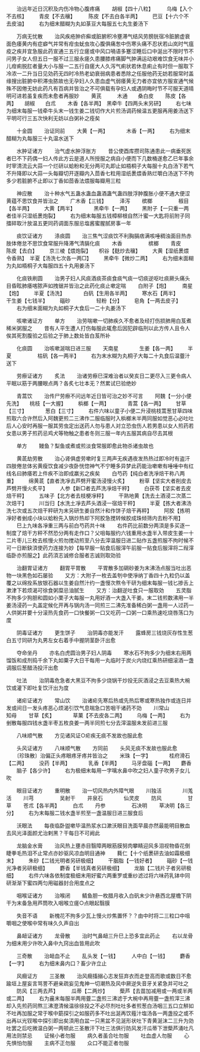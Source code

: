 <!-- { "loadSidebar": true } -->
　　治远年近日沉积及内伤冷物心腹疼痛
　　胡椒【四十八粒】　　　乌梅【入个不去核】
　　青皮【不去穰】　　　陈皮【不去白各半两】
　　巴豆【十六个不去皮油】
　　右为细末醋糊为丸如菉豆大每服五七丸生姜汤下

　　万病无忧散
　　治风疾疮肿疥癣或脏腑积冷壅滞气结风劳膀胱宿冷脏腑虚衰面色痿黄内有症癖气并常有疳虫蚘虫攻心腹俱痛怱中伤寒头痛不忍状若山岚时气瘟疫之疾并宜急服此药宣通三五行立瘥或中风口喎语多蹇涩睡后口中涎出不限时节不问男子女人但五日一服不过三服永瘥久患腰膝疼痛脚气肿满运动艰难饮食无味并小儿疳痢脱肛者量大小与服一二五行自瘥大人久泻气痢状若休息痢止有时但一服取下冷浓一二升当日见効药无四时冷热老幼衰弱病患者悉除之任服他药无妨若服常时盖缘搜出脏腑中积滞虫脓故也无孕妇人久患血虚气弱痿黄无力者亦宜依方服宣通气候殊不因倦无妨此药凡有百病并皆治之不可俱载有孕妇人或遇阴晦时节不可服天道晴明可进若虽复疾而未愈者再服妙
　　黄芪　　　木通　　桑白皮
　　陈皮【各两】　　胡椒　　白朮
　　木香【各半两】　黑牵牛【四两头末另研】
　　右七味为细末每服一钱牵牛头末一钱生姜二钱切作大片煎汤调药候温五更服再用姜汤送下平明可行三五次快利无妨以白粥补之痊矣

　　十金圆
　　治证同前
　　大黄【一两】　　　　木香【一两】
　　右为细末醋糊为丸每服三十丸温水送下

　　水肿证诸方
　　治气虚水肿浮胀方
　　昔公使酉库攒司陈通患此一病垂死医者巳不下药偶一妇人传此方云是道人所授服之病自小便而下几数桶遂愈乙巳年事余时宰清流云大蒜一个烂研以蛤粉和无分两可丸即止如梧桐子大每服十丸白汤下若气不升降即以大蒜一头每瓣切开逐瓣内入茴香七粒用湿纸褁煨香熟烂嚼白汤送下不拘多少若脏腑不止即以丁香如茴香法煨服每瓣用三粒

　　神应散
　　治十种水气五蛊水蛊血蛊酒蛊气蛊四肢浮肿腹胀小便不通大便涩黄蕴不思饮食并皆治之
　　广木香【三钱】　　　泽泻
　　槟榔　　　　　椒目【各半两】
　　大黄【两半】　　　　黑牵牛【一两】
　　黑附子【一只重一两者佳半只湿纸褁炮裂】
　　右为细末每服五钱樟柳根自然汁蜜一大匙将前附子同擂碎取汁放温五更同药调面东服忌塩酱蜜腥腻房事一年

　　痰饮证诸方
　　涤痰圆
　　治三焦气涩痰饮不利胸膈痞满咳唾稠浊面目热赤肢体倦怠不思饮食常服升降滞气清膈化痰
　　木香　　　　　槟榔
　　青皮　　　　　陈皮【去白】
　　京三棱【煨炮裂】　　枳谷【麸炒去穰】
　　大黄【湿纸褁煨令香熟】　半夏【汤洗七次各一两□】
　　黑牵牛【微炒二两】
　　右为细末面糊为丸如梧桐子大每服四五十丸用姜汤下

　　化痰铁刷圆
　　治男子妇人风痰酒痰茶痰食痰气痰一切痰逆呕吐痰厥头痛头目昏眩肺痿喀脓声如拽锯并皆治之此药化痰止嗽定喘
　　白附子【炮】　　　南星【炮】
　　半夏【汤洗】　　　　白矾【生用各半两】
　　寒水石【两半】　　　干生姜【七钱半】
　　碯砂　　　　　轻粉【分】
　　皂角【一两去皮子】
　　右为细末面糊为丸如桐子大食后一二十丸姜汤下

　　咳嗽诸证方
　　单方
　　治劳喘嗽一切肺疾久不愈者及经打伤损肺用白芨煮稀米粥服之
　　昔有人平生遭人打伤每服此辄愈后因犯辟临刑以此方传人且令人俟其死割腹验之后验之于肺上数处皆白芨所补

　　化痰圆
　　治咳嗽涎喘日进三服
　　天南星　　　　生姜【各一两】
　　半夏　　　　　枯矾【各一两半】
　　右为末水糊为丸桐子大每二十丸食后温虀汁送下

　　劳瘵证诸方
　　炙法
　　治诸劳瘵巳深难治者以癸亥日二更尽入三更令病人平眠以筋于两腰眼点两？各炙七壮本无？然累试巳验绝妙

　　青蒿饮
　　治传尸劳瘵不问远年近日皆可治之妙不可言
　　阿魏【一分小便先洗】　　桃枝【一大握】
　　梹榔【一两】　　　　青蒿【各一两】
　　甘草【三寸】　　　　葱白【三寸】
　　右件六味以童子小便二升浸桃枝蒿葱甘草四味煎取六合许然后入阿魏更煎二三沸作二服临服时入梹榔末半两同服如觉恶心必吐吐后人心安时再服一服其劳虫定出送药人勿与患人对立恐虫伤人若男患以女人煎药若女患以男子煎药忌鸡犬等物触之患者冬则三服一年内五服其病自尽去其根

　　单方
　　鳗鱼？梨鱼或煮或煎淡食常服即愈此物杀诸虫故也

　　黄茋劫劳散
　　治心肾俱虚劳嗽时复三两声无疾遇夜发热热过即冷时有盗汗四肢倦怠体劣黄瘦饮食减少夜卧恍惚神气不宁睡多异梦此药能治嗽嗽有唾唾中有红线名曰肺痿若上件疾不治即成羸劣之疾矣
　　白芍药【纯白者洗凈焙干称八两重】
　　绵黄茋【直者洗凈去芦劈开蜜汤浸慢火炙】
　　粉草【坚实大者削皮去芦劈开慢火炙平】
　　人参【新□者去芦洗凈焙干秤】
　　白茯苓【坚实者去皮焙干秤】
　　五味子【北方者去枝梗凈秤】
　　干熟地黄【洗去土酒浸二次蒸二次焙干】
　　川当归【水洗土凈去芦头酒浸一宿焙干秤】
　　半夏【拣大者沸汤洗七次或五次焙干秤研为末另研生姜自然汁和作饼子焙干再秤】
　　阿胶【拣明凈好者剉成小块以蛤粉先入锅炒热却下阿胶急搅转候胶成珠倾筛内去粉不用】
　　巳上九味各凈重三两与前白芍药共十味
　　右件药比前数分两湏是多买逐一制度了焙干方秤不然恐分两有走作口？父咀每服约六钱重用水盏半入带皮生姜一十二片枣儿三枚去核慢火煎勿搅动煎至八分去滓温服日进二贴作五盏煎服不拘时候不可一日断鈌湏使药力连接为妙【每早服一贴食后服滓午前服一贴食后服滓将二叚滓临卧亦煎服之】此药湏志诚修合服者志诚则取効验

　　治翻胃证诸方
　　翻胃平胃散
　　平胃散多加碙砂姜为末沸汤点服当吐出恶物一块黑色如石屡验
　　又方：大附子一枚去盖刳中使凈纳丁香四十九粒仍以盖覆之以绵拴系放银石器以生姜自然汁约一盏慢次熬令干研为细末每服一钱匕掺舌上漱津下若烦渴可徐食粥糜忌油腻生
　　又方：治翻逆吐食只一服取効
　　五灵脂不拘多少狗胆和圆如小栗子大每服一丸用好酒一大盏入干姜。末二钱煎数沸用一半姜汤浸药一丸盖定候化开再与锅内汤一同煎三二沸先准备稀白粥一盏用一人过药一人供粥并要十分滚热先食药一口快餐粥一口又吃药一口粥一口乘热速吃烧唇荡口为度

　　阴毒证诸方
　　更生饼子
　　治阴毒亦能发汗
　　露蜂房三钱烧灰存性生葱白五寸同研为丸男左女右着手中握阴茎卧汗出愈

　　夺命坐丹
　　亦名白虎圆治男子妇人阴毒
　　寒水石不拘多少为细末右用两馏饭和成剂捣千余下丸如粟子大日干每用一丸临时于炭火内烧红乘热研细滚酒一盏调服后葱醋汤投汗出愈

　　吐法
　　治阴毒危急者大黑豆不拘多少烧锅干炒投无灰酒浸之去豆乘热大椀饮或灌下即吐复饮汗出为度

　　诸疟证诸方
　　常山饮
　　治诸疟先寒后热或先热后寒或寒热独作或连日并发或间日一发头疼恶心烦渴引饮气息喘急口苦咽干诸药不効
　　川常山　　　　知母
　　甘草【炙】　　　　草菓【不去皮各二两】
　　乌梅【一两】
　　右为剉散每服四钱水盏半枣五枚良姜一两半同煎七分去滓温服未发前进三服

　　八味顺气散
　　方见诸风证○疟疾无痰不发故也服此愈

　　头风证诸方
　　八味顺气散
　　方同前
　　头风无痰不发故也服此愈
　　〔珍珠散〕治偏正头疼眼疼牙疼并皆治之
　　米珠【一字】　　　　桂府滑石【二两】
　　没药【半两】　　　　乳香【半两】
　　马牙盘碯【一两】　　麝香
　　脑子【各少许】
　　右为极细末每用一字噙水鼻中吹之妇人童子吹男子女儿吹

　　眼目证诸方
　　重明散
　　治一切风热内外障气眼
　　川独活　　　　川羗活
　　川芎　　　　　吴射干
　　井泉石　　　　仙灵皮
　　防风　　　　　甘草
　　苍朮【各半两】　　　白朮
　　丹参　　　　　石决明
　　草决明【各三分】
　　右为末每服二钱水盏半煎至一盏温服日进三服食后

　　沃眼法
　　每夜临卧盥嗽毕温热浆水口漱沃眼目洗面早晨亦然最能明目散血去风光泽面颜尤治剌黑？干每日不可阙此

　　龙脑金水膏
　　治风热上壅赤目翳障两眼筋膜努肉攀睛迎风多泪视物昏花倒睫拳毛热泪不止常点亦妙驱风凉血明目通神
　　蕤仁【十个纸褁研去油如霜极细末】
　　朱砂【二钱光明者另研极细】
　　干胭脂【一钱好者】
　　碯砂【一钱光净者另研极细】
　　麝香【半钱真者另研极细】
　　龙脑【二钱片子者另研极细】
　　右件六味各依制度极细末用好蜜六两重罗或重纱滤过将六味药乳钵中同研渐渐下蜜四两匀用磁器封合用度点之

　　咽喉证诸方
　　治喉闭
　　鲭鱼胆一枚腊月收入白矾末少许悬西北屋檐下阴干为末备急用芦筒吹入咽喉立瘥○点眼起翳膜

　　失音不语
　　新槐花不拘多少瓦上慢火炒焦置怀？？由中时将二三粒口中咀嚼咽之使喉中常有味久久声自出

　　鼻衄证诸方
　　龙骨散
　　治时气鼻衄三升巳上恐多宜此药止
　　右以龙骨为细末用少许吹入鼻中九窍出血皆用此吹

　　三奇散
　　治衄血不止
　　乱头发【一钱】　　　人中白【一钱】
　　麝香【一字】
　　右为细末鼻内口？畜少许立止

　　风癎证方
　　三圣散
　　治风癎搐搦心志发狂弃衣而走登高而歌或数日不愈踰垣上屋妄言骂詈不避亲疏妄见鬼神一切潮热及风中厥逆失音牙关紧急并可吐之
　　防风【三两去芦】　　　瓜蒂【二两炒】
　　蔾芦【去苗加减用或一两或半两或二两】
　　右为麄末每服半两用虀二盏煎三沸滤于大椀中再用虀一盏煎滓三沸却入先煎药同熬三沸澄清候温徐徐投之不必尽剂吐吐多者煎葱白汤咽三五口立觧如不吐再加服之常于喉中筯探引之如服药多不吐出涎再饮薤汁塩汤各一两盏投之或不出再以光钗喉中探引即出矣湏用白盆一只黑盆不见涎形状吐下青黄涎沫二三升为効吐罢之后吃微温白粥一两顿此三圣散汗下吐三法俱行防风发汗瓜蒂下泄蔾芦涌吐凡用法则禁忌
　　证候小者勿服
　　病久者虽合吐勿服
　　吐血虚人勿服
　　心先惧怕勿服
　　主病不正勿服
　　众口不能正者勿服
